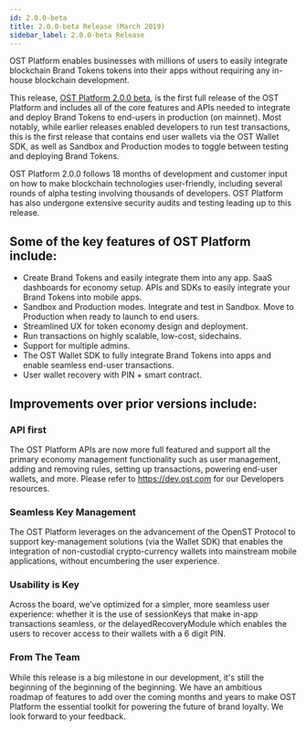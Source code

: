 ```yaml
---
id: 2.0.0-beta
title: 2.0.0-beta Release (March 2019)
sidebar_label: 2.0.0-beta Release
---
```



OST Platform enables businesses with millions of users to easily integrate blockchain Brand Tokens tokens into their apps without requiring any in-house blockchain development. 

This release, [OST Platform 2.0.0 beta](https://platform.ost.com), is the first full release of the OST Platform and includes all of the core features and APIs needed to integrate and deploy Brand Tokens to end-users in production (on mainnet). Most notably, while earlier releases enabled developers to run test transactions, this is the first release that contains end user wallets via the OST Wallet SDK, as well as Sandbox and Production modes to toggle between testing and deploying Brand Tokens. 

OST Platform 2.0.0 follows 18 months of development and customer input on how to make blockchain technologies user-friendly, including several rounds of alpha testing involving thousands of developers. OST Platform has also undergone extensive security audits and testing leading up to this release. 

## Some of the key features of OST Platform include:
* Create Brand Tokens and easily integrate them into any app. SaaS dashboards for economy setup. APIs and SDKs to easily integrate your Brand Tokens into mobile apps.
* Sandbox and Production modes. Integrate and test in Sandbox. Move to Production when ready to launch to end users.
* Streamlined UX for token economy design and deployment.
* Run transactions on highly scalable, low-cost, sidechains.
* Support for multiple admins.
* The OST Wallet SDK to fully integrate Brand Tokens into apps and enable seamless end-user transactions.
* User wallet recovery with PIN + smart contract.  

## Improvements over prior versions include:

### API first
The OST Platform APIs are now more full featured and support all the primary economy management functionality such as user management, adding and removing rules, setting up transactions, powering end-user wallets, and more. Please refer to https://dev.ost.com for our Developers resources.


### Seamless Key Management
The OST Platform leverages on the advancement of the OpenST Protocol to support key-management solutions (via the Wallet SDK) that enables the integration of non-custodial crypto-currency wallets into mainstream mobile applications, without encumbering the user experience.


### Usability is Key
Across the board, we’ve optimized for a simpler, more seamless user experience: whether it is the use of sessionKeys that make in-app transactions seamless, or the delayedRecoveryModule which enables the users to recover access to their wallets with a 6 digit PIN.

### From The Team
While this release is a big milestone in our development, it's still the beginning of the beginning of the beginning. We have an ambitious roadmap of features to add over the coming months and years to make OST Platform the essential toolkit for powering the future of brand loyalty. We look forward to your feedback.